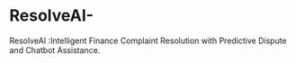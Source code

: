 # ResolveAI-
ResolveAI :Intelligent Finance Complaint  Resolution with Predictive Dispute  and Chatbot Assistance. 
